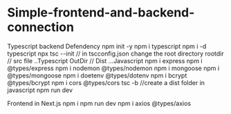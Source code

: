 # Simple-frontend-and-backend-connection
Typescript backend Defendency
npm init -y
npm i typescript
npm i -d typescript
npx tsc --init // in tscconfig.json change the root directory 
rootdir  // src file  ..Typescript
OutDir // Dist ...Javascript 
npm i express
npm i @types/express
npm i nodemon @types/nodemon
npm i mongoose
npm i @types/mongoose
npm i doetenv @types/dotenv
npm i bcrypt @types/bcrypt
npm i cors @types/cors
tsc -b //create a dist folder in javascript
npm run dev



Frontend in Next.js
npm i
npm run dev
npm i axios @types/axios
